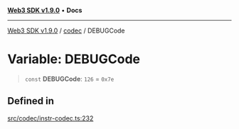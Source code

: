 [**Web3 SDK v1.9.0**](../../../README.md) • **Docs**

***

[Web3 SDK v1.9.0](../../../globals.md) / [codec](../README.md) / DEBUGCode

# Variable: DEBUGCode

> `const` **DEBUGCode**: `126` = `0x7e`

## Defined in

[src/codec/instr-codec.ts:232](https://github.com/Mystic-Nayy/alephium-web3/blob/ee41f5e0e7d7fb0b155fe62f05b2ac03772895ca/packages/web3/src/codec/instr-codec.ts#L232)
